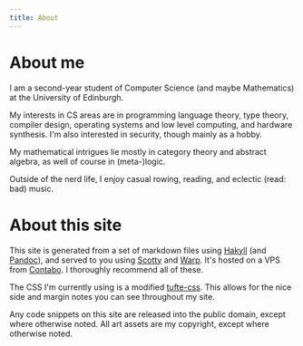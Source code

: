 ```yaml
---
title: About
---
```


# About me
I am a second-year student of
Computer Science
(and maybe Mathematics)
at the University of Edinburgh.

My interests in CS areas are in
programming language theory,
type theory,
compiler design,
operating systems and low level computing,
and hardware synthesis.
I'm also interested in security,
though mainly as a hobby.

My mathematical intrigues lie mostly in
category theory
and abstract algebra,
as well of course in (meta-)logic.

Outside of the nerd life,
I enjoy casual rowing,
reading,
and eclectic (read: bad) music.


# About this site
This site is generated
from a set of markdown files using
[Hakyll](https://jaspervdj.be/hakyll/)
(and [Pandoc](https://pandoc.org/)),
and served to you using
[Scotty](https://hackage.haskell.org/package/scotty) and
[Warp](https://hackage.haskell.org/package/warp).
It's hosted on a VPS from
[Contabo](https://contabo.com).
I thoroughly recommend all of these.

The CSS I'm currently using is
a modified
[tufte-css](https://edwardtufte.github.io/tufte-css/).
This allows for the nice side and margin notes
you can see throughout my site.

Any code snippets on this site are
released into the public domain,
except where otherwise noted.
All art assets are my copyright,
except where otherwise noted.

